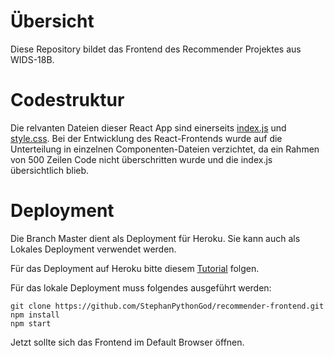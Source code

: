 # Übersicht

Diese Repository bildet das Frontend des Recommender Projektes aus WIDS-18B. 

# Codestruktur

Die relvanten Dateien dieser React App sind einerseits [index.js](/src/index.js) und [style.css](/src/style.css). Bei der Entwicklung des React-Frontends wurde auf die Unterteilung in einzelnen Componenten-Dateien verzichtet, da ein Rahmen von 500 Zeilen Code nicht überschritten wurde und die index.js übersichtlich blieb.

# Deployment 

Die Branch Master dient als Deployment für Heroku. Sie kann auch als Lokales Deployment verwendet werden.

Für das Deployment auf Heroku bitte diesem [Tutorial](https://github.com/nhutphuongit/create-react-app-buildpack#quick-start) folgen.

Für das lokale Deployment muss folgendes ausgeführt werden:

```
git clone https://github.com/StephanPythonGod/recommender-frontend.git
npm install
npm start
```

Jetzt sollte sich das Frontend im Default Browser öffnen.
